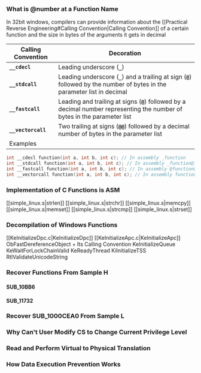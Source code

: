 ### What is @number at a Function Name

In 32bit windows, compilers can provide information about the [[Practical Reverse Engineering#Calling Convention|Calling Convention]] of a certain function and the size in bytes of the arguments it gets in decimal

|Calling Convention|Decoration|
|---|---|
|**`__cdecl`**|Leading underscore (**`_`**)|
|**`__stdcall`**|Leading underscore (**`_`**) and a trailing at sign (**`@`**) followed by the number of bytes in the parameter list in decimal|
|**`__fastcall`**|Leading and trailing at signs (**`@`**) followed by a decimal number representing the number of bytes in the parameter list|
|**`__vectorcall`**|Two trailing at signs (**`@@`**) followed by a decimal number of bytes in the parameter list|
|Examples||

```c
int __cdecl function(int a, int b, int c); // In assembly _function
int __stdcall function(int a, int b, int c); // In assembly _function@12
int __fastcall function(int a, int b, int c); // In assembly @function@12
int __vectorcall function(int a, int b, int c); // In assembly function@@12
```

### Implementation of C Functions is ASM

[[simple_linux.s|strlen]] [[simple_linux.s|strchr]] [[simple_linux.s|memcpy]] [[simple_linux.s|memset]] [[simple_linux.s|strcmp]] [[simple_linux.s|strset]]
### Decompilation of Windows Functions
[[KeInitializeDpc.c|KeInitializeDpc]]
[[KeInitializeApc.c|KeInitializeApc]] 
ObFastDereferenceObject + Its Calling Convention 
KeInitializeQueue 
KeWaitForLockChainValid 
KeReadyThread 
KiInitializeTSS 
RtlValidateUnicodeString
### Recover Functions From Sample H

#### SUB_10BB6

#### SUB_11732

### Recover SUB_1000CEA0 From Sample L

### Why Can't User Modify CS to Change Current Privilege Level

### Read and Perform Virtual to Physical Translation

### How Data Execution Prevention Works